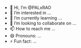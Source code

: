 - 👋 Hi, I’m @PALxRAO
- 👀 I’m interested in ...
- 🌱 I’m currently learning ...
- 💞️ I’m looking to collaborate on ...
- 📫 How to reach me ...
- 😄 Pronouns: ...
- ⚡ Fun fact: ...

<!---
PALxRAO/PALxRAO is a ✨ special ✨ repository because its `README.md` (this file) appears on your GitHub profile.
You can click the Preview link to take a look at your changes.
--->
